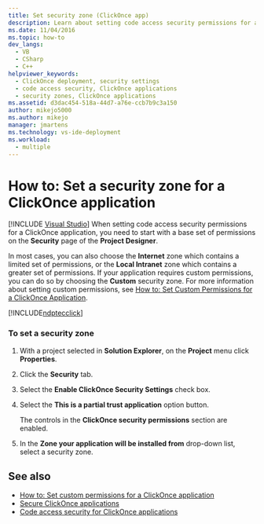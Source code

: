```yaml
---
title: Set security zone (ClickOnce app)
description: Learn about setting code access security permissions for a ClickOnce application, which begins with a base set of permissions in the Project Designer.
ms.date: 11/04/2016
ms.topic: how-to
dev_langs: 
  - VB
  - CSharp
  - C++
helpviewer_keywords: 
  - ClickOnce deployment, security settings
  - code access security, ClickOnce applications
  - security zones, ClickOnce applications
ms.assetid: d3dac454-518a-44d7-a76e-ccb7b9c3a150
author: mikejo5000
ms.author: mikejo
manager: jmartens
ms.technology: vs-ide-deployment
ms.workload: 
  - multiple
---
```

# How to: Set a security zone for a ClickOnce application

 [!INCLUDE [Visual Studio](~/includes/applies-to-version/vs-windows-only.md)]
When setting code access security permissions for a ClickOnce application, you need to start with a base set of permissions on the **Security** page of the **Project Designer**.

 In most cases, you can also choose the **Internet** zone which contains a limited set of permissions, or the **Local Intranet** zone which contains a greater set of permissions. If your application requires custom permissions, you can do so by choosing the **Custom** security zone. For more information about setting custom permissions, see [How to: Set Custom Permissions for a ClickOnce Application](../deployment/how-to-set-custom-permissions-for-a-clickonce-application.md).

 [!INCLUDE[ndptecclick](../deployment/includes/dotnet-task-unsupported.md)]

### To set a security zone

1. With a project selected in **Solution Explorer**, on the **Project** menu click **Properties**.

2. Click the **Security** tab.

3. Select the **Enable ClickOnce Security Settings** check box.

4. Select the **This is a partial trust application** option button.

     The controls in the **ClickOnce security permissions** section are enabled.

5. In the **Zone your application will be installed from** drop-down list, select a security zone.

## See also
- [How to: Set custom permissions for a ClickOnce application](../deployment/how-to-set-custom-permissions-for-a-clickonce-application.md)
- [Secure ClickOnce applications](../deployment/securing-clickonce-applications.md)
- [Code access security for ClickOnce applications](../deployment/code-access-security-for-clickonce-applications.md)
